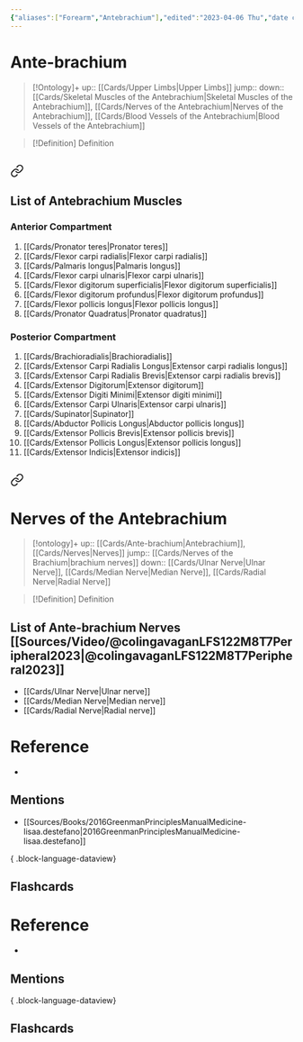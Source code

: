 ```yaml
---
{"aliases":["Forearm","Antebrachium"],"edited":"2023-04-06 Thu","date created":"2023-03-06 Mon","dg-publish":true,"permalink":"/cards/ante-brachium/","dgPassFrontmatter":true}
---
```


# Ante-brachium

> [!Ontology]+
> up:: [[Cards/Upper Limbs\|Upper Limbs]]
> jump::
> down:: [[Cards/Skeletal Muscles of the Antebrachium\|Skeletal Muscles of the Antebrachium]], [[Cards/Nerves of the Antebrachium\|Nerves of the Antebrachium]], [[Cards/Blood Vessels of the Antebrachium\|Blood Vessels of the Antebrachium]]

> [!Definition] Definition

## 
<div class="transclusion internal-embed is-loaded"><a class="markdown-embed-link" href="/cards/skeletal-muscles-of-the-antebrachium/#list-of-antebrachium-muscles" aria-label="Open link"><svg xmlns="http://www.w3.org/2000/svg" width="24" height="24" viewBox="0 0 24 24" fill="none" stroke="currentColor" stroke-width="2" stroke-linecap="round" stroke-linejoin="round" class="svg-icon lucide-link"><path d="M10 13a5 5 0 0 0 7.54.54l3-3a5 5 0 0 0-7.07-7.07l-1.72 1.71"></path><path d="M14 11a5 5 0 0 0-7.54-.54l-3 3a5 5 0 0 0 7.07 7.07l1.71-1.71"></path></svg></a><div class="markdown-embed">



## List of Antebrachium Muscles

### Anterior Compartment

1. [[Cards/Pronator teres\|Pronator teres]]
2. [[Cards/Flexor carpi radialis\|Flexor carpi radialis]]
3. [[Cards/Palmaris longus\|Palmaris longus]]
4. [[Cards/Flexor carpi ulnaris\|Flexor carpi ulnaris]]
5. [[Cards/Flexor digitorum superficialis\|Flexor digitorum superficialis]]
6. [[Cards/Flexor digitorum profundus\|Flexor digitorum profundus]]
7. [[Cards/Flexor pollicis longus\|Flexor pollicis longus]]
8. [[Cards/Pronator Quadratus\|Pronator quadratus]]

### Posterior Compartment

1. [[Cards/Brachioradialis\|Brachioradialis]]
2. [[Cards/Extensor Carpi Radialis Longus\|Extensor carpi radialis longus]]
3. [[Cards/Extensor Carpi Radialis Brevis\|Extensor carpi radialis brevis]]
4. [[Cards/Extensor Digitorum\|Extensor digitorum]]
5. [[Cards/Extensor Digiti Minimi\|Extensor digiti minimi]]
6. [[Cards/Extensor Carpi Ulnaris\|Extensor carpi ulnaris]]
7. [[Cards/Supinator\|Supinator]]
8. [[Cards/Abductor Pollicis Longus\|Abductor pollicis longus]]
9. [[Cards/Extensor Pollicis Brevis\|Extensor pollicis brevis]]
10. [[Cards/Extensor Pollicis Longus\|Extensor pollicis longus]]
11. [[Cards/Extensor Indicis\|Extensor indicis]]


</div></div>


## 
<div class="transclusion internal-embed is-loaded"><a class="markdown-embed-link" href="/cards/nerves-of-the-antebrachium/#list-of-antebrachium-nerves" aria-label="Open link"><svg xmlns="http://www.w3.org/2000/svg" width="24" height="24" viewBox="0 0 24 24" fill="none" stroke="currentColor" stroke-width="2" stroke-linecap="round" stroke-linejoin="round" class="svg-icon lucide-link"><path d="M10 13a5 5 0 0 0 7.54.54l3-3a5 5 0 0 0-7.07-7.07l-1.72 1.71"></path><path d="M14 11a5 5 0 0 0-7.54-.54l-3 3a5 5 0 0 0 7.07 7.07l1.71-1.71"></path></svg></a><div class="markdown-embed">




# Nerves of the Antebrachium

> [!ontology]+
> up:: [[Cards/Ante-brachium\|Antebrachium]], [[Cards/Nerves\|Nerves]]
> jump:: [[Cards/Nerves of the Brachium\|brachium nerves]]
> down:: [[Cards/Ulnar Nerve\|Ulnar Nerve]], [[Cards/Median Nerve\|Median Nerve]], [[Cards/Radial Nerve\|Radial Nerve]]

> [!Definition] Definition

## List of Ante-brachium Nerves [[Sources/Video/@colingavaganLFS122M8T7Peripheral2023\|@colingavaganLFS122M8T7Peripheral2023]]

- [[Cards/Ulnar Nerve\|Ulnar nerve]] 
- [[Cards/Median Nerve\|Median nerve]]
- [[Cards/Radial Nerve\|Radial nerve]]

# Reference

- 

## Mentions

- [[Sources/Books/2016GreenmanPrinciplesManualMedicine-lisaa.destefano\|2016GreenmanPrinciplesManualMedicine-lisaa.destefano]]

{ .block-language-dataview}

## Flashcards

</div></div>


# Reference

- 

## Mentions


{ .block-language-dataview}

## Flashcards